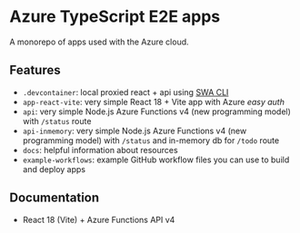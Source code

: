 # Azure TypeScript E2E apps

A monorepo of apps used with the Azure cloud. 

## Features

* `.devcontainer`: local proxied react + api using [SWA CLI](https://learn.microsoft.com/en-us/azure/static-web-apps/static-web-apps-cli-configuration)
* `app-react-vite`: very simple React 18 + Vite app with Azure _easy auth_
* `api`: very simple Node.js Azure Functions v4 (new programming model) with `/status` route
* `api-inmemory`: very simple Node.js Azure Functions v4 (new programming model) with `/status` and in-memory db for `/todo` route
* `docs`: helpful information about resources
* `example-workflows`: example GitHub workflow files you can use to build and deploy apps

## Documentation

* React 18 (Vite) + Azure Functions API v4

